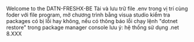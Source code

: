 Welcome to the DATN-FRESHX-BE
Tài và lưu trữ file .env trong vị trí cùng foder với file program,
mở chương trình bằng visua studio
kiểm tra packages có bị lỗi hay không, nếu có thông báo lỗi chạy lệnh "dotnet restore" trong package manager console 
lưu ý: hệ thống sử dụng .net 8.XXX
